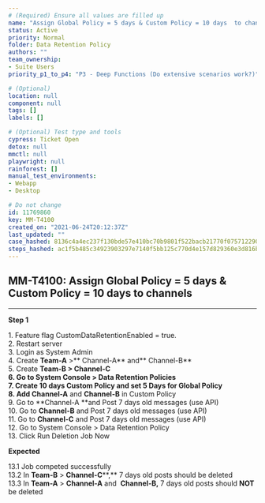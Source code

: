 ```yaml
---
# (Required) Ensure all values are filled up
name: "Assign Global Policy = 5 days & Custom Policy = 10 days  to channels"
status: Active
priority: Normal
folder: Data Retention Policy
authors: ""
team_ownership: 
- Suite Users
priority_p1_to_p4: "P3 - Deep Functions (Do extensive scenarios work?)"

# (Optional)
location: null
component: null
tags: []
labels: []

# (Optional) Test type and tools
cypress: Ticket Open
detox: null
mmctl: null
playwright: null
rainforest: []
manual_test_environments: 
- Webapp
- Desktop

# Do not change
id: 11769860
key: MM-T4100
created_on: "2021-06-24T20:12:37Z"
last_updated: ""
case_hashed: 8136c4a4ec237f130bde57e410bc70b9801f522bacb21770f07571229027bd2925cd8dab91a8fbfa13128350f2e7aa02
steps_hashed: ac1f5b485c34923903297e7140f5bb125c770d4e157d829360e3d816b3fa2aef97e20479c7dcfeeaf3b6c5efa2fcfa63
---
```


<!-- (Auto-generated) Based on frontmatter's "key" and "name" -->

## MM-T4100: Assign Global Policy = 5 days & Custom Policy = 10 days to channels

---

**Step 1**

1\. Feature flag CustomDataRetentionEnabled = true.\
2\. Restart server\
3\. Login as System Admin\
4\. Create **Team-A** >\*\* Channel-A\*\* and\*\* Channel-B\*\*\
5\. Create **Team-B **> **Channel-C**\
6\. Go to System Console > Data Retention Policies\
7\. Create 10 days Custom Policy and set 5 Days for Global Policy\
8\. Add** Channel-A** and **Channel-B** in Custom Policy\
9\. Go to \*\*Channel-A \*\*and Post 7 days old messages (use API)\
10\. Go to **Channel-B** and Post 7 days old messages (use API)\
11\. Go to **Channel-C** and Post 7 days old messages (use API)\
12\. Go to System Console > Data Retention Policy\
13\. Click Run Deletion Job Now

**Expected**

13.1 Job competed successfully\
13.2 In **Team-B** > **Channel-C**\*\*,\*\* 7 days old posts should be deleted\
13.3 In **Team-A** > **Channel-A** and  **Channel-B,** 7 days old posts should **NOT** be deleted
